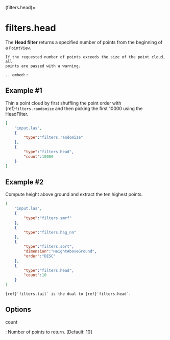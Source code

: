 (filters.head)=

# filters.head

The **Head filter** returns a specified number of points from the beginning
of a `PointView`.

```{note}
If the requested number of points exceeds the size of the point cloud, all
points are passed with a warning.
```

```{eval-rst}
.. embed::

```

## Example #1

Thin a point cloud by first shuffling the point order with
{ref}`filters.randomize` and then picking the first 10000 using the HeadFilter.

```json
[
    "input.las",
    {
        "type":"filters.randomize"
    },
    {
        "type":"filters.head",
        "count":10000
    }
]
```

## Example #2

Compute height above ground and extract the ten highest points.

```json
[
    "input.las",
    {
        "type":"filters.smrf"
    },
    {
        "type":"filters.hag_nn"
    },
    {
        "type":"filters.sort",
        "dimension":"HeightAboveGround",
        "order":"DESC"
    },
    {
        "type":"filters.head",
        "count":10
    }
]
```

```{seealso}
{ref}`filters.tail` is the dual to {ref}`filters.head`.
```

## Options

count

: Number of points to return. \[Default: 10\]

```{include} filter_opts.md
```
